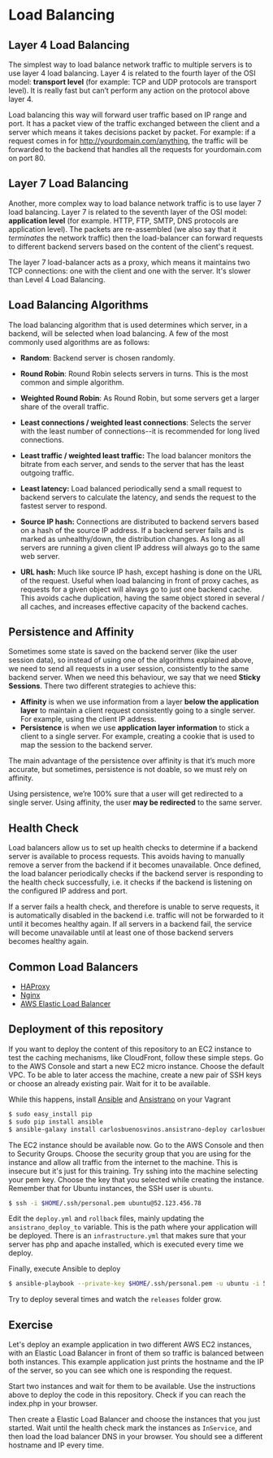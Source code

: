 # Load Balancing

## Layer 4 Load Balancing
The simplest way to load balance network traffic to multiple servers is to use layer 4 load balancing. Layer 4 is related to the fourth layer of the OSI model: **transport level** (for example: TCP and UDP protocols are transport level). It is really fast but can’t perform any action on the protocol above layer 4.

Load balancing this way will forward user traffic based on IP range and port. It has a packet view of the traffic exchanged between the client and a server which means it takes decisions packet by packet.
For example: if a request comes in for http://yourdomain.com/anything, the traffic will be forwarded to the backend that handles all the requests for yourdomain.com on port 80.

## Layer 7 Load Balancing
Another, more complex way to load balance network traffic is to use layer 7 load balancing. Layer 7 is related to the seventh layer of the OSI model: **application level** (for example. HTTP, FTP, SMTP, DNS protocols are application level).
The packets are re-assembled (we also say that it *terminates* the network traffic) then the load-balancer can forward requests to different backend servers based on the content of the client's request.

The layer 7 load-balancer acts as a proxy, which means it maintains two TCP connections: one with the client and one with the server. It's slower than Level 4 Load Balancing.

## Load Balancing Algorithms
The load balancing algorithm that is used determines which server, in a backend, will be selected when load balancing. A few of the most commonly used algorithms are as follows:

- **Random**: Backend server is chosen randomly.

- **Round Robin**: Round Robin selects servers in turns. This is the most common and simple algorithm.

- **Weighted Round Robin**: As Round Robin, but some servers get a larger share of the overall traffic.

- **Least connections / weighted least connections**: Selects the server with the least number of connections--it is recommended for long lived connections.

- **Least traffic / weighted least traffic:** The load balancer monitors the bitrate from each server, and sends to the server that has the least outgoing traffic.

- **Least latency:** Load balanced periodically send a small request to backend servers to calculate the latency, and sends the request to the fastest server to respond.

- **Source IP hash:** Connections are distributed to backend servers based on a hash of the source IP address. If a backend server fails and is marked as unhealthy/down, the distribution changes. As long as all servers are running a given client IP address will always go to the same web server.

- **URL hash:** Much like source IP hash, except hashing is done on the URL of the request. Useful when load balancing in front of proxy caches, as requests for a given object will always go to just one backend cache. This avoids cache duplication, having the same object stored in several / all caches, and increases effective capacity of the backend caches.

## Persistence and Affinity
Sometimes some state is saved on the backend server (like the user session data), so instead of using one of the algorithms explained above, we need to send all requests in a user session, consistently to the same backend server. When we need this behaviour, we say that we need **Sticky Sessions**. There two different strategies to achieve this:
- **Affinity** is when we use information from a layer **below the application layer** to maintain a client request consistently going to a single server. For example, using the client IP address.
- **Persistence** is when we use **application layer information** to stick a client to a single server. For example, creating a cookie that is used to map the session to the backend server.

The main advantage of the persistence over affinity is that it’s much more accurate, but sometimes, persistence is not doable, so we must rely on affinity.

Using persistence, we’re 100% sure that a user will get redirected to a single server.
Using affinity, the user **may be redirected** to the same server.

## Health Check
Load balancers allow us to set up health checks to determine if a backend server is available to process requests. This avoids having to manually remove a server from the backend if it becomes unavailable.
Once defined, the load balancer periodically checks if the backend server is responding to the health check successfully, i.e. it checks if the backend is listening on the configured IP address and port.

If a server fails a health check, and therefore is unable to serve requests, it is automatically disabled in the backend i.e. traffic will not be forwarded to it until it becomes healthy again. If all servers in a backend fail, the service will become unavailable until at least one of those backend servers becomes healthy again.

## Common Load Balancers
- [HAProxy](http://haproxy.1wt.eu/)
- [Nginx](http://nginx.org/)
- [AWS Elastic Load Balancer](http://aws.amazon.com/elasticloadbalancing/)

## Deployment of this repository
If you want to deploy the content of this repository to an EC2 instance to test the caching mechanisms, like CloudFront, follow these simple steps.
Go to the AWS Console and start a new EC2 micro instance. Choose the default VPC. To be able to later access the machine, create a new pair of SSH keys or choose an already existing pair. Wait for it to be available.

While this happens, install [Ansible](https://docs.ansible.com/ansible/) and [Ansistrano](https://github.com/ansistrano/deploy) on your Vagrant

```bash
$ sudo easy_install pip
$ sudo pip install ansible
$ ansible-galaxy install carlosbuenosvinos.ansistrano-deploy carlosbuenosvinos.ansistrano-rollback
```

The EC2 instance should be available now. Go to the AWS Console and then to Security Groups. Choose the security group that you are using for the instance and allow all traffic from the internet to the machine. This is insecure but it's just for this training.
Try sshing into the machine selecting your pem key. Choose the key that you selected while creating the instance. Remember that for Ubuntu instances, the SSH user is `ubuntu`.

```bash
$ ssh -i $HOME/.ssh/personal.pem ubuntu@52.123.456.78
```

Edit the `deploy.yml` and `rollback` files, mainly updating the `ansistrano_deploy_to` variable. This is the path where your application will be deployed.
There is an `infrastructure.yml` that makes sure that your server has php and apache installed, which is executed every time we deploy.

Finally, execute Ansible to deploy

```bash
$ ansible-playbook --private-key $HOME/.ssh/personal.pem -u ubuntu -i 52.48.238.88, deploy.yml
```

Try to deploy several times and watch the `releases` folder grow.

## Exercise
Let's deploy an example application in two different AWS EC2 instances, with an Elastic Load Balancer in front of them so traffic is balanced between both instances. This example application just prints the hostname and the IP of the server, so you can see which one is responding the request.

Start two instances and wait for them to be available. Use the instructions above to deploy the code in this repository. Check if you can reach the index.php in your browser.

Then create a Elastic Load Balancer and choose the instances that you just started. Wait until the health check mark the instances as `InService`, and then load the load balancer DNS in your browser. You should see a different hostname and IP every time.
